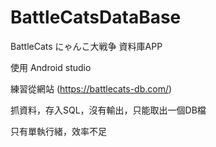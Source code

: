 # BattleCatsDataBase

BattleCats にゃんこ大戦争 資料庫APP

使用 Android studio

練習從網站 (https://battlecats-db.com/)

抓資料，存入SQL，沒有輸出，只能取出一個DB檔

只有單執行緒，效率不足

